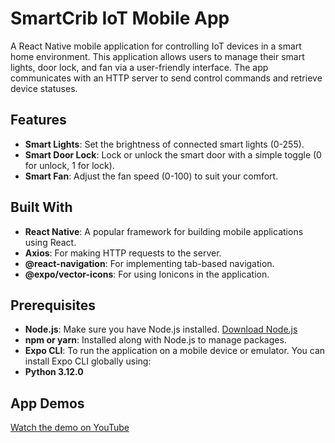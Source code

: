 # SmartCrib IoT Mobile App

A React Native mobile application for controlling IoT devices in a smart home environment. This application allows users to manage their smart lights, door lock, and fan via a user-friendly interface. The app communicates with an HTTP server to send control commands and retrieve device statuses.

## Features

- **Smart Lights**: Set the brightness of connected smart lights (0-255).
- **Smart Door Lock**: Lock or unlock the smart door with a simple toggle (0 for unlock, 1 for lock).
- **Smart Fan**: Adjust the fan speed (0-100) to suit your comfort.

## Built With

- **React Native**: A popular framework for building mobile applications using React.
- **Axios**: For making HTTP requests to the server.
- **@react-navigation**: For implementing tab-based navigation.
- **@expo/vector-icons**: For using Ionicons in the application.

## Prerequisites

- **Node.js**: Make sure you have Node.js installed. [Download Node.js](https://nodejs.org/)
- **npm or yarn**: Installed along with Node.js to manage packages.
- **Expo CLI**: To run the application on a mobile device or emulator. You can install Expo CLI globally using:
- **Python 3.12.0**

## App Demos
[Watch the demo on YouTube](https://www.youtube.com/watch?v=xLqYLixEVfE)
